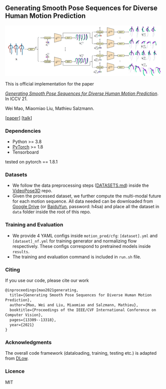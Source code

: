 ## Generating Smooth Pose Sequences for Diverse Human Motion Prediction
![Loading GSPS Overview](data/pipeline.png "GSPS overview")

This is official implementation for the paper

[_Generating Smooth Pose Sequences for Diverse Human Motion Prediction_](https://arxiv.org/abs/2108.08422). In ICCV 21.

Wei Mao, Miaomiao Liu, Mathieu Salzmann. 

[[paper](https://arxiv.org/abs/2108.08422)] [[talk](https://www.youtube.com/watch?v=IDu08Lh-qPU&ab_channel=anucvml)]

### Dependencies
* Python >= 3.8
* [PyTorch](https://pytorch.org) >= 1.8
* Tensorboard

tested on pytorch == 1.8.1

### Datasets
* We follow the data preprocessing steps ([DATASETS.md](https://github.com/facebookresearch/VideoPose3D/blob/master/DATASETS.md)) inside the [VideoPose3D](https://github.com/facebookresearch/VideoPose3D) repo.
* Given the processed dataset, we further compute the multi-modal future for each motion sequence. All data needed can be downloaded from [Google Drive](https://drive.google.com/drive/folders/1sb1n9l0Na5EqtapDVShOJJ-v6o-GZrIJ?usp=sharing) (or [BaiduYun](https://pan.baidu.com/s/1xytfSlkas60I01xvKHWfNQ), password: h4sa) and place all the dataset in ``data`` folder inside the root of this repo.

### Training and Evaluation
* We provide 4 YAML configs inside ``motion_pred/cfg``: `[dataset].yml` and `[dataset]_nf.yml` for training generator and normalizing flow respectively. These configs correspond to pretrained models inside ``results``.
* The training and evaluation command is included in ``run.sh`` file.

### Citing

If you use our code, please cite our work

```
@inproceedings{mao2021generating,
  title={Generating Smooth Pose Sequences for Diverse Human Motion Prediction},
  author={Mao, Wei and Liu, Miaomiao and Salzmann, Mathieu},
  booktitle={Proceedings of the IEEE/CVF International Conference on Computer Vision},
  pages={13309--13318},
  year={2021}
}
```

### Acknowledgments

The overall code framework (dataloading, training, testing etc.) is adapted from [DLow](https://github.com/Khrylx/DLow). 

### Licence
MIT
